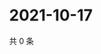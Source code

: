 # 2021-10-17

共 0 条

<!-- BEGIN WEIBO -->
<!-- 最后更新时间 Sun Oct 17 2021 06:10:32 GMT+0800 (China Standard Time) -->

<!-- END WEIBO -->
